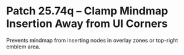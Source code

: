 # Patch 25.74q – Clamp Mindmap Insertion Away from UI Corners

Prevents mindmap from inserting nodes in overlay zones or top-right emblem area.
